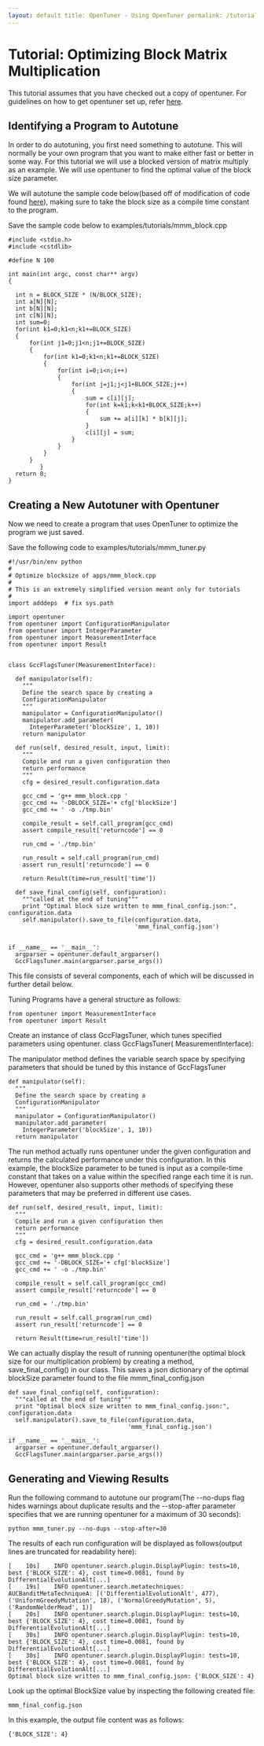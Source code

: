 ```yaml
---
layout: default title: OpenTuner - Using OpenTuner permalink: /tutorial/gettingstarted/index.html
---
```


Tutorial: Optimizing Block Matrix Multiplication
================================================

This tutorial assumes that you have checked out a copy of opentuner. For guidelines on how to get opentuner set up,
refer [here][setup].

[setup]: http://opentuner.org/tutorial/setup/

Identifying a Program to Autotune
---------------------------------

In order to do autotuning, you first need something to autotune. This will normally be your own program that you want to
make either fast or better in some way. For this tutorial we will use a blocked version of matrix multiply as an
example. We will use opentuner to find the optimal value of the block size parameter.

We will autotune the sample code below(based off of modification of code found [here][matrix-multiply-code]), making
sure to take the block size as a compile time constant to the program.

[matrix-multiply-code]: http://csapp.cs.cmu.edu/public/waside/waside-blocking.pdf

Save the sample code below to examples/tutorials/mmm_block.cpp

    #include <stdio.h>
    #include <cstdlib>

    #define N 100
    
    int main(int argc, const char** argv)
    {
    
      int n = BLOCK_SIZE * (N/BLOCK_SIZE);
      int a[N][N];
      int b[N][N];
      int c[N][N];
      int sum=0;
      for(int k1=0;k1<n;k1+=BLOCK_SIZE)
      {
          for(int j1=0;j1<n;j1+=BLOCK_SIZE)
          {
              for(int k1=0;k1<n;k1+=BLOCK_SIZE)
              {
                  for(int i=0;i<n;i++)
                  {
                      for(int j=j1;j<j1+BLOCK_SIZE;j++)
                      {
                          sum = c[i][j];
                          for(int k=k1;k<k1+BLOCK_SIZE;k++)
                          {
                              sum += a[i][k] * b[k][j];
                          }
                          c[i][j] = sum;
                      }
                  }
              }
          }
             }
      return 0;
    }

Creating a New Autotuner with Opentuner
------------------------------------
Now we need to create a program that uses OpenTuner to optimize the program we just saved.

Save the following code to examples/tutorials/mmm_tuner.py

    #!/usr/bin/env python
    #
    # Optimize blocksize of apps/mmm_block.cpp
    #
    # This is an extremely simplified version meant only for tutorials
    #
    import adddeps  # fix sys.path

    import opentuner
    from opentuner import ConfigurationManipulator
    from opentuner import IntegerParameter
    from opentuner import MeasurementInterface
    from opentuner import Result


    class GccFlagsTuner(MeasurementInterface):

      def manipulator(self):
        """
        Define the search space by creating a
        ConfigurationManipulator
        """
        manipulator = ConfigurationManipulator()
        manipulator.add_parameter(
          IntegerParameter('blockSize', 1, 10))
        return manipulator

      def run(self, desired_result, input, limit):
        """
        Compile and run a given configuration then
        return performance
        """
        cfg = desired_result.configuration.data

        gcc_cmd = 'g++ mmm_block.cpp '
        gcc_cmd += '-DBLOCK_SIZE='+ cfg['blockSize']
        gcc_cmd += ' -o ./tmp.bin'

        compile_result = self.call_program(gcc_cmd)
        assert compile_result['returncode'] == 0

        run_cmd = './tmp.bin'

        run_result = self.call_program(run_cmd)
        assert run_result['returncode'] == 0

        return Result(time=run_result['time'])

      def save_final_config(self, configuration):
        """called at the end of tuning"""
        print "Optimal block size written to mmm_final_config.json:", configuration.data
        self.manipulator().save_to_file(configuration.data,
                                        'mmm_final_config.json')


    if __name__ == '__main__':
      argparser = opentuner.default_argparser()
      GccFlagsTuner.main(argparser.parse_args())

This file consists of several components, each of which will be discussed in further detail below.

Tuning Programs have a general structure as follows:

    from opentuner import MeasurementInterface
    from opentuner import Result

Create an instance of class GccFlagsTuner, which tunes specified parameters using opentuner. class GccFlagsTuner(
MeasurementInterface):

The manipulator method defines the variable search space by specifying parameters that should be tuned by this instance
of GccFlagsTuner

    def manipulator(self):
      """
      Define the search space by creating a
      ConfigurationManipulator
      """
      manipulator = ConfigurationManipulator()
      manipulator.add_parameter(
        IntegerParameter('blockSize', 1, 10))
      return manipulator

The run method actually runs opentuner under the given configuration and returns the calculated performance under this
configuration. In this example, the blockSize parameter to be tuned is input as a compile-time constant that takes on a
value within the specified range each time it is run. However, opentuner also supports other methods of specifying these
parameters that may be preferred in different use cases.

    def run(self, desired_result, input, limit):
      """
      Compile and run a given configuration then
      return performance
      """
      cfg = desired_result.configuration.data

      gcc_cmd = 'g++ mmm_block.cpp '
      gcc_cmd += '-DBLOCK_SIZE='+ cfg['blockSize']
      gcc_cmd += ' -o ./tmp.bin'

      compile_result = self.call_program(gcc_cmd)
      assert compile_result['returncode'] == 0

      run_cmd = './tmp.bin'

      run_result = self.call_program(run_cmd)
      assert run_result['returncode'] == 0

      return Result(time=run_result['time'])

We can actually display the result of running opentuner(the optimal block size for our multiplication problem) by
creating a method, save_final_config() in our class. This saves a json dictionary of the optimal blockSize parameter
found to the file mmm_final_config.json

    def save_final_config(self, configuration):
      """called at the end of tuning"""
      print "Optimal block size written to mmm_final_config.json:", configuration.data
      self.manipulator().save_to_file(configuration.data,
                                      'mmm_final_config.json')

    if __name__ == '__main__':
      argparser = opentuner.default_argparser()
      GccFlagsTuner.main(argparser.parse_args())

Generating and Viewing Results
------------------------------

Run the following command to autotune our program(The --no-dups flag hides warnings about duplicate results and the
--stop-after parameter specifies that we are running opentuner for a maximum of 30 seconds):

    python mmm_tuner.py --no-dups --stop-after=30

The results of each run configuration will be displayed as follows(output lines are truncated for readability here):

    [    10s]    INFO opentuner.search.plugin.DisplayPlugin: tests=10, best {'BLOCK_SIZE': 4}, cost time=0.0081, found by DifferentialEvolutionAlt[...]
    [    19s]    INFO opentuner.search.metatechniques: AUCBanditMetaTechniqueA: [('DifferentialEvolutionAlt', 477), ('UniformGreedyMutation', 18), ('NormalGreedyMutation', 5), ('RandomNelderMead', 1)]
    [    20s]    INFO opentuner.search.plugin.DisplayPlugin: tests=10, best {'BLOCK_SIZE': 4}, cost time=0.0081, found by DifferentialEvolutionAlt[...]
    [    30s]    INFO opentuner.search.plugin.DisplayPlugin: tests=10, best {'BLOCK_SIZE': 4}, cost time=0.0081, found by DifferentialEvolutionAlt[...]
    [    30s]    INFO opentuner.search.plugin.DisplayPlugin: tests=10, best {'BLOCK_SIZE': 4}, cost time=0.0081, found by DifferentialEvolutionAlt[...]
    Optimal block size written to mmm_final_config.json: {'BLOCK_SIZE': 4}

Look up the optimal BlockSize value by inspecting the following created file:

    mmm_final_config.json

In this example, the output file content was as follows:

    {'BLOCK_SIZE': 4}
